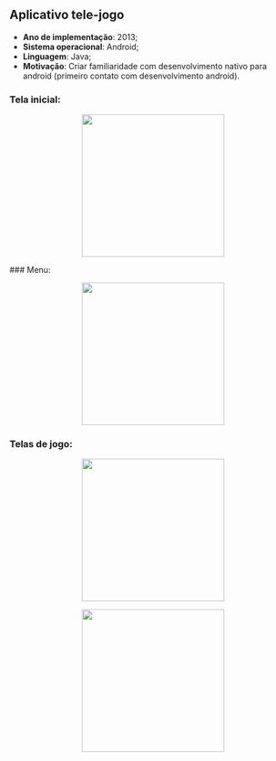 ## Aplicativo tele-jogo
- **Ano de implementação**: 2013;
- **Sistema operacional**: Android;
- **Linguagem**: Java;
- **Motivação**: Criar familiaridade com desenvolvimento nativo para android (primeiro contato com desenvolvimento android).

### Tela inicial:
<p align="center">
<img src="https://github.com/danielteodosio/testCanvas/blob/media/images/im0.jpg?raw=true" width="250">
<p/>
### Menu:
<p align="center">
<img src="https://github.com/danielteodosio/testCanvas/blob/media/images/im1.jpg?raw=true" width="250">
<p/>

### Telas de jogo:
<p align="center">
<img src="https://github.com/danielteodosio/testCanvas/blob/media/images/im2.jpg?raw=true" width="250">
<p/>
<p align="center">
<img src="https://github.com/danielteodosio/testCanvas/blob/media/images/im3.jpg?raw=true" width="250">
<p/>
